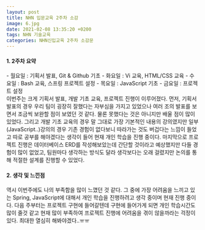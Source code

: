 ```yaml
---
layout: post
title: NHN 입문교육 2주차 소감
image: 6.jpg
date: 2021-02-08 13:35:20 +0200
tags: NHN 기술교육
categories: NHN신입교육 2주차 소감문
---
```

<h4> 1. 2주차 요약</h4>
- 월요일 : 기획서 발표, Git & Github 기초 
- 화요일 : Vi 교육, HTML/CSS 교육
- 수요일 : Bash 교육, 스프링 프로젝트 설정
- 목요일 : JavaScript 기초
- 금요일 : 프로젝트 설정
<br>
이번주는 크게 기획서 발표, 개발 기초 교육, 프로젝트 진행이 이루어졌다.
먼저, 기획서 발표의 경우 우리 팀이 굉장히 잘했다는 자부심을 가지고 있었으나 여러 조의 발표를 보면서 조금씩 보완할 점이 보였던 것 같다.
물론 못했다는 것은 아니지만 배울 점이 많이 있었다.
그리고 개발 기초 교육의 경우 말 그대로 가장 기본적인 내용의 강의였지만 일부(JavaScript..)강의의 경우 기존 경험이 없다보니 따라가는
것도 버겁다는 느낌이 들었고 따로 공부를 해야겠다는 생각이 들어 현재 개인 학습을 진행 중이다.
마지막으로 프로젝트 진행은 데이터베이스 ERD를 작성해보았는데 간단할 것이라고 예상했지만 다들 경험이 많이 없었고, 팀원마다 생각하는 방식도 달라 
생각보다는 오래 걸렸지만 논의를 통해 적절한 설계를 진행할 수 있었다.

<h4> 2. 생각 및 느낀점</h4>
역시 이번주에도 나의 부족함을 많이 느꼈던 것 같다. 그 중에 가장 어려움을 느끼고 있는 Spring, JavaScript에 대해서 개인 학습을 진행하려고 생각 중이며
현재 진행 중이다. 다음 주부터는 프로젝트 구현에 들어갈텐데 구현에 들어가게 되면 개인 학습시간도 많이 줄것 같고 현재 많이 부족하여 프로젝트 진행에 어려움을 겪이 않을까라는
 걱정이 있다. 최대한 열심히 해봐야겠다..ㅠㅠ
